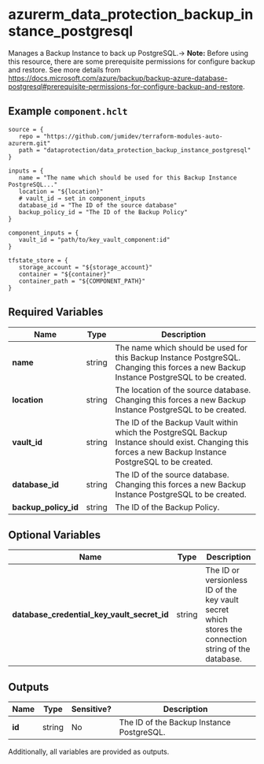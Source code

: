 # azurerm_data_protection_backup_instance_postgresql

Manages a Backup Instance to back up PostgreSQL.-> **Note:** Before using this resource, there are some prerequisite permissions for configure backup and restore. See more details from <https://docs.microsoft.com/azure/backup/backup-azure-database-postgresql#prerequisite-permissions-for-configure-backup-and-restore>.

## Example `component.hclt`

```hcl
source = {
   repo = "https://github.com/jumidev/terraform-modules-auto-azurerm.git"   
   path = "dataprotection/data_protection_backup_instance_postgresql"   
}

inputs = {
   name = "The name which should be used for this Backup Instance PostgreSQL..."   
   location = "${location}"   
   # vault_id → set in component_inputs
   database_id = "The ID of the source database"   
   backup_policy_id = "The ID of the Backup Policy"   
}

component_inputs = {
   vault_id = "path/to/key_vault_component:id"   
}

tfstate_store = {
   storage_account = "${storage_account}"   
   container = "${container}"   
   container_path = "${COMPONENT_PATH}"   
}

```

## Required Variables

| Name | Type |  Description |
| ---- | --------- |  ----------- |
| **name** | string |  The name which should be used for this Backup Instance PostgreSQL. Changing this forces a new Backup Instance PostgreSQL to be created. | 
| **location** | string |  The location of the source database. Changing this forces a new Backup Instance PostgreSQL to be created. | 
| **vault_id** | string |  The ID of the Backup Vault within which the PostgreSQL Backup Instance should exist. Changing this forces a new Backup Instance PostgreSQL to be created. | 
| **database_id** | string |  The ID of the source database. Changing this forces a new Backup Instance PostgreSQL to be created. | 
| **backup_policy_id** | string |  The ID of the Backup Policy. | 

## Optional Variables

| Name | Type |  Description |
| ---- | --------- |  ----------- |
| **database_credential_key_vault_secret_id** | string |  The ID or versionless ID of the key vault secret which stores the connection string of the database. | 



## Outputs

| Name | Type | Sensitive? | Description |
| ---- | ---- | --------- | --------- |
| **id** | string | No  | The ID of the Backup Instance PostgreSQL. | 

Additionally, all variables are provided as outputs.
